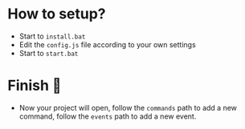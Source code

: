 # How to setup?
- Start to `install.bat`
- Edit the `config.js` file according to your own settings
- Start to `start.bat`

# Finish 🎉
- Now your project will open, follow the `commands` path to add a new command, follow the `events` path to add a new event.